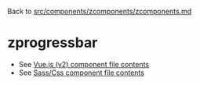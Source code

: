 Back to [src/components/zcomponents/zcomponents.md](../zcomponents.md)

# zprogressbar

 - See [Vue.js (v2) component file contents](./zprogressbar.vue)
 - See [Sass/Css component file contents](./zprogressbar.scss)
